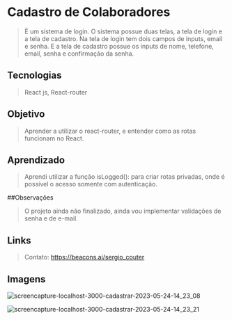 # Cadastro de Colaboradores

> É um sistema de login. O sistema possue duas telas, a tela de login e a tela de cadastro. Na tela de login tem dois campos de inputs, email e senha. E a tela de cadastro possue os inputs de nome, telefone, email, senha e confirmação da senha.

## Tecnologias
> React js, React-router

## Objetivo
> Aprender a utilizar o react-router, e entender como as rotas funcionam no React.
> 
## Aprendizado
> Aprendi utilizar a função isLogged(): para criar rotas privadas, onde é possível o acesso somente com autenticação.

##Observações
> O projeto ainda não finalizado, ainda vou implementar validações de senha e de e-mail.

## Links
> Contato: https://beacons.ai/sergio_couter

## Imagens
![screencapture-localhost-3000-cadastrar-2023-05-24-14_23_08](https://github.com/sergiocouter/sistema-de-login/assets/78119200/e2b0c84f-17db-43eb-ba66-6f47a04fcf7b)

![screencapture-localhost-3000-cadastrar-2023-05-24-14_23_21](https://github.com/sergiocouter/sistema-de-login/assets/78119200/a6bf7170-a137-42a3-8cc5-23d7879e93e7)


